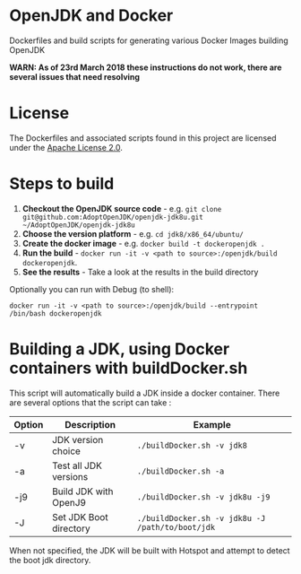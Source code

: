 # OpenJDK and Docker
Dockerfiles and build scripts for generating various Docker Images building OpenJDK 

**WARN: As of 23rd March 2018 these instructions do not work, there are several issues that need resolving** 

# License
The Dockerfiles and associated scripts found in this project are licensed under
the [Apache License 2.0](https://www.apache.org/licenses/LICENSE-2.0.html).

# Steps to build

1. **Checkout the OpenJDK source code** - e.g. `git clone git@github.com:AdoptOpenJDK/openjdk-jdk8u.git ~/AdoptOpenJDK/openjdk-jdk8u`
1. **Choose the version platform** - e.g. `cd jdk8/x86_64/ubuntu/`
1. **Create the docker image** - e.g. `docker build -t dockeropenjdk .` 
1. **Run the build** - `docker run -it -v <path to source>:/openjdk/build dockeropenjdk`. 
1. **See the results** - Take a look at the results in the build directory

Optionally you can run with Debug (to shell): 

`docker run -it -v <path to source>:/openjdk/build --entrypoint /bin/bash dockeropenjdk`

# Building a JDK, using Docker containers with buildDocker.sh

This script will automatically build a JDK inside a docker container.
There are several options that the script can take :

| Option | Description            | Example                                          |
|--------|------------------------|--------------------------------------------------|
| -v     | JDK version choice     | `./buildDocker.sh -v jdk8`                       |
| -a     | Test all JDK versions  | `./buildDocker.sh -a`                            |
| -j9    | Build JDK with OpenJ9  | `./buildDocker.sh -v jdk8u -j9`                  |
| -J     | Set JDK Boot directory | `./buildDocker.sh -v jdk8u -J /path/to/boot/jdk` |

When not specified, the JDK will be built with Hotspot and attempt to detect the boot jdk directory.
